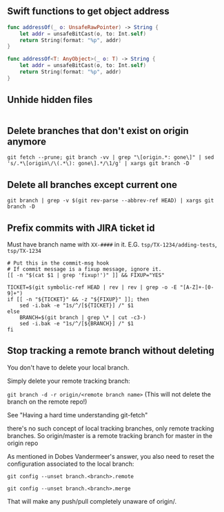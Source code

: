 ## Swift functions to get object address
```swift
func addressOf(_ o: UnsafeRawPointer) -> String {
    let addr = unsafeBitCast(o, to: Int.self)
    return String(format: "%p", addr)
}

func addressOf<T: AnyObject>(_ o: T) -> String {
    let addr = unsafeBitCast(o, to: Int.self)
    return String(format: "%p", addr)
}
```

## Unhide hidden files
```
```

## Delete branches that don't exist on origin anymore
```
git fetch --prune; git branch -vv | grep "\[origin.*: gone\]" | sed 's/.*\[origin\/\(.*\): gone\].*/\1/g' | xargs git branch -D
```

## Delete all branches except current one
```
git branch | grep -v $(git rev-parse --abbrev-ref HEAD) | xargs git branch -D
```

## Prefix commits with JIRA ticket id
Must have branch name with `XX-####` in it. E.G. `tsp/TX-1234/adding-tests`, `tsp/TX-1234`
```
# Put this in the commit-msg hook
# If commit message is a fixup message, ignore it.
[[ -n "$(cat $1 | grep 'fixup!')" ]] && FIXUP="YES"

TICKET=$(git symbolic-ref HEAD | rev | rev | grep -o -E "[A-Z]+-[0-9]+")
if [[ -n "${TICKET}" && -z "${FIXUP}" ]]; then
    sed -i.bak -e "1s/^/[${TICKET}] /" $1
else
    BRANCH=$(git branch | grep \* | cut -c3-)
    sed -i.bak -e "1s/^/[${BRANCH}] /" $1
fi
```

## Stop tracking a remote branch without deleting
You don't have to delete your local branch.

Simply delete your remote tracking branch:

```git branch -d -r origin/<remote branch name>```
(This will not delete the branch on the remote repo!)

See "Having a hard time understanding git-fetch"

there's no such concept of local tracking branches, only remote tracking branches.
So origin/master is a remote tracking branch for master in the origin repo

As mentioned in Dobes Vandermeer's answer, you also need to reset the configuration associated to the local branch:

```git config --unset branch.<branch>.remote```

```git config --unset branch.<branch>.merge```

That will make any push/pull completely unaware of origin/<remote branch name>.
